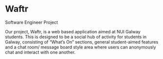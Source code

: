 # Waftr
Software Engineer Project

Our project, Waftr, is a web based application aimed at NUI Galway students. This is designed to be a social hub of activity for students in Galway, consisting of “What’s On” sections, general student-aimed features and a chat room/ message board style area where users can anonymously chat and interact with one another.

